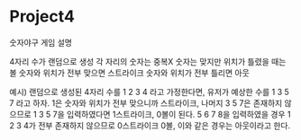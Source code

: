 # Project4
숫자야구 게임 설명

4자리 수가 랜덤으로 생성
각 자리의 숫자는 중복X
숫자는 맞지만 위치가 틀렸을 때는 볼
숫자와 위치가 전부 맞으면 스트라이크
숫자와 위치가 전부 틀리면 아웃

예시)
랜덤으로 생성된 4자리 수를 1 2 3 4 라고 가정한다면,
유저가 예상한 수를 1 3 5 7 라고 하자.
1은 숫자와 위치가 전부 맞으니까 스트라이크, 나머지 3 5 7은 존재하지 않으므로 1 3 5 7을 입력하였다면 1스트라이크, 0볼이 된다.
5 6 7 8을 입력하였을 경우 1 2 3 4가 전부 존재하지 않으므로 0스트라이크 0볼, 이와 같은 경우는 아웃이라고 한다.
